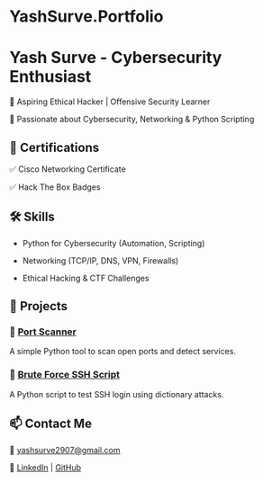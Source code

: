 # YashSurve.Portfolio
# Yash Surve - Cybersecurity Enthusiast

🔹 Aspiring Ethical Hacker | Offensive Security Learner  

🔹 Passionate about Cybersecurity, Networking & Python Scripting  

## 🔗 Certifications  

✅ Cisco Networking Certificate  

✅ Hack The Box Badges  

## 🛠️ Skills 

- Python for Cybersecurity (Automation, Scripting)  

- Networking (TCP/IP, DNS, VPN, Firewalls)  

- Ethical Hacking & CTF Challenges  

## 🚀 Projects

### 🔹 [Port Scanner](https://github.com/YashSurve/port-scanner)

A simple Python tool to scan open ports and detect services.

### 🔹 [Brute Force SSH Script](https://github.com/YashSurve/ssh-bruteforce)

A Python script to test SSH login using dictionary attacks.



## 📫 Contact Me

📧 yashsurve2907@gmail.com  

🔗 [LinkedIn](https://linkedin.com/in/YashSurve) | [GitHub](https://github.com/YashSurve)
